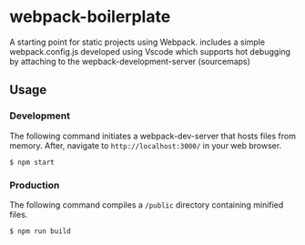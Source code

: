 # webpack-boilerplate

A starting point for static projects using Webpack.
includes a simple webpack.config.js
developed using Vscode which supports hot debugging by attaching to the wepback-development-server  (sourcemaps)

## Usage

### Development

The following command initiates a webpack-dev-server that hosts files from memory.  After, navigate to `http://localhost:3000/` in your web browser.

```
$ npm start
```

### Production

The following command compiles a `/public` directory containing minified files.

```
$ npm run build
```
